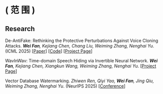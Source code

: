 # ( 范 围 )

## Research
De-AntiFake: Rethinking the Protective Perturbations Against Voice Cloning Attacks. _**Wei Fan**, Kejiang Chen, Chang Liu, Weiming Zhang, Nenghai Yu_. (ICML 2025)
[[Paper](https://arxiv.org/abs/2507.02606)] [[Code](https://github.com/cyberrrange/De-AntiFake)] [[Project Page](https://de-antifake.github.io/)]

WavInWav: Time-domain Speech Hiding via Invertible Neural Network. _**Wei Fan**, Kejiang Chen, Xiangkun Wang, Weiming Zhang, Nenghai Yu_.
[[Project Page](https://cyberrrange.github.io/project/wavinwav)]

Vector Database Watermarking. _Zhiwen Ren, Qiyi Yao, **Wei Fan**, Jing Qiu, Weiming Zhang, Nenghai Yu_. (NeurIPS 2025) [[Conference](https://neurips.cc/virtual/2025/poster/119208)] 

